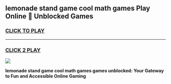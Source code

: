 
## lemonade stand game cool math games Play Online 👋 Unblocked Games
<h3>
<a href="https://news.freeplayer.one?title=lemonade_stand_game_cool_math_games&ref=17CMG">CLICK TO PLAY</a></h3>
<hr>

<h3>
<a href="https://news.freeplayer.one?title=lemonade_stand_game_cool_math_games&ref=17CMG">CLICK 2 PLAY</a>
  
</h3>

<a href="https://news.freeplayer.one?title=lemonade_stand_game_cool_math_games&ref=17CMG/"><img src="https://clearcache.store/games.png"></a>


**lemonade stand game cool math games games unblocked: Your Gateway to Fun and Accessible Online Gaming**

